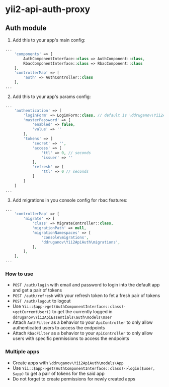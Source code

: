 # yii2-api-auth-proxy

## Auth module

1. Add this to your app's main config:

```php
...
    'components' => [
        AuthComponentInterface::class => AuthComponent::class,
        RbacComponentInterface::class => RbacComponent::class
    ],
    'controllerMap' => [
        'auth' => AuthController::class
    ],
...
```

2. Add this to your app's params config:

```php
...
    'authentication' => [
        'loginForm' => LoginForm::class, // default is \ddruganov\Yii2ApiAuth\models\forms\LoginForm
        'masterPassword' => [
            'enabled' => false,
            'value' => ''
        ],
        'tokens' => [
            'secret' => '',
            'access' => [
                'ttl' => 0, // seconds
                'issuer' => ''
            ],
            'refresh' => [
                'ttl' => 0 // seconds
            ]
        ]
    ]
...
```

3. Add migrations in you console config for rbac features:

```php
...
    'controllerMap' => [
        'migrate' => [
            'class' => MigrateController::class,
            'migrationPath' => null,
            'migrationNamespaces' => [
                'console\migrations',
                'ddruganov\Yii2ApiAuth\migrations',
            ],
        ],
    ],
...
```

### How to use

-   `POST /auth/login` with email and password to login into the default app and get a pair of tokens
-   `POST /auth/refresh` with your refresh token to fet a fresh pair of tokens
-   `POST /auth/logout` to logout
-   Use `Yii::$app->get(AuthComponentInterface::class)->getCurrentUser()` to get the currently logged in `ddruganov\Yii2ApiEssentials\auth\models\User`
-   Attach `AuthFilter` as a behavior to your `ApiController` to only allow authenticated users to access the endpoints
-   Attach `RbacFilter` as a behavior to your `ApiController` to only allow users with specific permissions to access the endpoints

### Multiple apps

-   Create apps with `\ddruganov\Yii2ApiAuth\models\App`
-   Use `Yii::$app->get(AuthComponentInterface::class)->login($user, $app)` to get a pair of tokens for the said app
-   Do not forget to create permissions for newly created apps
